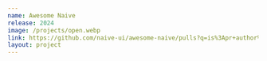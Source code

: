 ```yaml
---
name: Awesome Naive
release: 2024
image: /projects/open.webp
link: https://github.com/naive-ui/awesome-naive/pulls?q=is%3Apr+author%3Aloicduong+is%3Aclosed
layout: project
---
```

